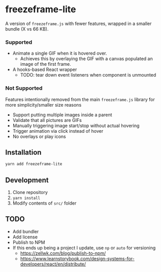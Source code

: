 # freezeframe-lite

A version of `freezeframe.js` with fewer features, wrapped in a smaller bundle (X vs 66 KB).

### Supported

- Animate a single GIF when it is hovered over.
  - Achieves this by overlaying the GIF with a canvas populated an image of the first frame.
- A hooks-based React wrapper
  - TODO: tear down event listeners when component is unmounted

### Not Supported

Features intentionally removed from the main `freezeframe.js` library for more simplicity/smaller size reasons

- Support putting multiple images inside a parent
- Validate that all pictures are GIFs
- Manually triggering image start/stop without actual hovering
- Trigger animation via click instead of hover
- No overlays or play icons

## Installation

```bash
yarn add freezeframe-lite
```

## Development

1. Clone repository
2. `yarn install`
3. Modify contents of `src/` folder

## TODO

- Add bundler
- Add license
- Publish to NPM
- If this ends up being a project I update, use `np` or `auto` for versioning
  - https://zellwk.com/blog/publish-to-npm/
  - https://www.learnstorybook.com/design-systems-for-developers/react/en/distribute/
